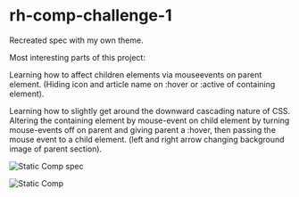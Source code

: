 # rh-comp-challenge-1
Recreated spec with my own theme.

Most interesting parts of this project:

Learning how to affect children elements via mouseevents on parent element. (Hiding icon and article name on :hover or :active of containing element).

Learning how to slightly get around the downward cascading nature of CSS. Altering the containing element by mouse-event on child element by turning mouse-events off on parent and giving parent a :hover, then passing the mouse event to a child element. (left and right arrow changing background image of parent section).

![Static Comp spec](Desktop/Static-Comp1-spec.png "Spec to recreate")

![Static Comp](Desktop/Static-Comp1.png "My Static Comp")
